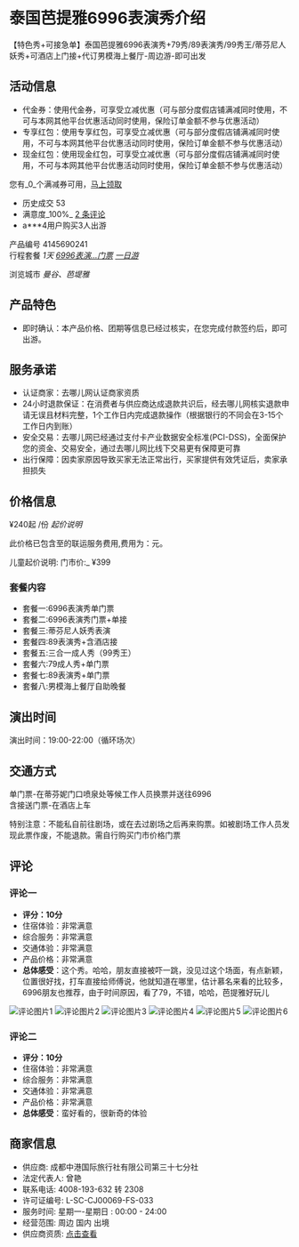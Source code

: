 # 泰国芭提雅6996表演秀介绍

【特色秀+可接急单】泰国芭提雅6996表演秀+79秀/89表演秀/99秀王/蒂芬尼人妖秀+可酒店上门接+代订男模海上餐厅-周边游-即可出发

## 活动信息

-   代金券：使用代金券，可享受立减优惠（可与部分度假店铺满减同时使用，不可与本网其他平台优惠活动同时使用，保险订单金额不参与优惠活动）
-   专享红包：使用专享红包，可享受立减优惠（可与部分度假店铺满减同时使用，不可与本网其他平台优惠活动同时使用，保险订单金额不参与优惠活动）
-   现金红包：使用现金红包，可享受立减优惠（可与部分度假店铺满减同时使用，不可与本网其他平台优惠活动同时使用，保险订单金额不参与优惠活动）

您有_0_个满减券可用，[马上领取](javascript:void(0);)

-   历史成交 53
-   满意度_100%_ [2 条评论](javascript:;)
-   a\*\*\*4用户购买3人出游

产品编号 4145690241  
行程套餐 _1天_ _[6996表演...门票](javascript:;)_ _[一日游](javascript:;)_

浏览城市 _曼谷、芭堤雅_

## 产品特色

-   即时确认：本产品价格、团期等信息已经过核实，在您完成付款签约后，即可出游。

## 服务承诺

-   认证商家：去哪儿网认证商家资质
-   24小时退款保证：在消费者与供应商达成退款共识后，经去哪儿网核实退款申请无误且材料完整，1个工作日内完成退款操作（根据银行的不同会在3-15个工作日内到账）
-   安全交易：去哪儿网已经通过支付卡产业数据安全标准(PCI-DSS)，全面保护您的资金、交易安全，通过去哪儿网比线下交易更有保障更可靠
-   出行保障：因卖家原因导致买家无法正常出行，买家提供有效凭证后，卖家承担损失

## 价格信息

¥240起 /份 _起价说明_

此价格已包含至的联运服务费用,费用为：元。

儿童起价说明:
门市价:_ ¥399

### 套餐内容

- 套餐一:6996表演秀单门票
- 套餐二:6996表演秀门票+单接
- 套餐三:蒂芬尼人妖秀表演
- 套餐四:89表演秀+含酒店接
- 套餐五:三合一成人秀（99秀王）
- 套餐六:79成人秀+单门票
- 套餐七:89表演秀+单门票
- 套餐八:男模海上餐厅自助晚餐

## 演出时间

演出时间：19:00-22:00（循环场次）

## 交通方式

单门票-在蒂芬妮门口喷泉处等候工作人员换票并送往6996  
含接送门票-在酒店上车

特别注意：不能私自前往剧场，或在去过剧场之后再来购票。如被剧场工作人员发现此票作废，不能退款。需自行购买门市价格门票​​

## 评论

### 评论一
-   **评分：10分**
-   住宿体验：非常满意
-   综合服务：非常满意
-   交通体验：非常满意
-   产品价格：非常满意
-   **总体感受**：这个秀。哈哈，朋友直接被吓一跳，没见过这个场面，有点新颖，位置很好找，打车直接给师傅说，他就知道在哪里，估计慕名来看的比较多，6996朋友也推荐，由于时间原因，看了79，不错，哈哈，芭提雅好玩儿

![评论图片1](https://imgs.qunarzz.com/vs_ceph_vcimg/02f9df553a66db7c962ab62318285926.jpeg)
![评论图片2](https://imgs.qunarzz.com/vs_ceph_vcimg/59274cd089a9459d288e81b17a815654.jpeg)
![评论图片3](https://imgs.qunarzz.com/vs_ceph_vcimg/a01ebd9e6537efff490594e4bdc4529b.jpeg)
![评论图片4](https://imgs.qunarzz.com/vs_ceph_vcimg/11d8394cbcffd3383b5d27def5ccbba3.jpeg)
![评论图片5](https://imgs.qunarzz.com/vs_ceph_vcimg/02dd8b2f5c668b257f4cf860fe77d24f.jpeg)
![评论图片6](https://imgs.qunarzz.com/vs_ceph_vcimg/807baafd9e8dff4457689ffd0c3cb4e6.jpeg)

### 评论二
-   **评分：10分**
-   住宿体验：非常满意
-   综合服务：非常满意
-   交通体验：非常满意
-   产品价格：非常满意
-   **总体感受**：蛮好看的，很新奇的体验

## 商家信息

-   供应商: 成都中港国际旅行社有限公司第三十七分社
-   法定代表人: 曾艳
-   联系电话: 4008-193-632 转 2308
-   许可证编号: L-SC-CJ00069-FS-033
-   服务时间: 星期一-星期日 : 00:00 - 24:00
-   经营范围: 周边 国内 出境
-   供应商资质: [点击查看](https://touch.dujia.qunar.com/p/public/license?supplierId=922366983)